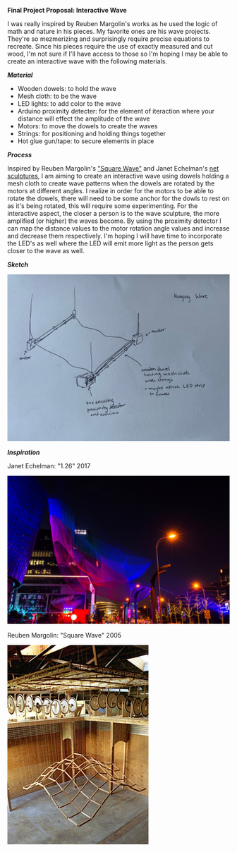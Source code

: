 **Final Project Proposal: Interactive Wave** 

I was really inspired by Reuben Margolin's works as he used the logic of math and nature in his pieces. My favorite ones are his wave projects. They're so mezmerizing and surprisingly require precise equations to recreate. 
Since his pieces require the use of exactly measured and cut wood, I'm not sure if I'll have access to those so I'm hoping I may be able to create an interactive wave with the following materials. 

***Material***
- Wooden dowels: to hold the wave
- Mesh cloth: to be the wave
- LED lights: to add color to the wave
- Arduino proximity detecter: for the element of iteraction where your distance will effect the amplitude of the wave
- Motors: to move the dowels to create the waves 
- Strings: for positioning and holding things together 
- Hot glue gun/tape: to secure elements in place


***Process*** 

Inspired by Reuben Margolin's ["Square Wave"](https://www.reubenmargolin.com/waves/square-wave/) and Janet Echelman's [net sculptures](https://www.echelman.com/), I am aiming to create an interactive wave using dowels holding a mesh cloth to create wave patterns when the dowels are rotated by the motors at different angles. I realize in order for the motors to be able to rotate the dowels, there will need to be some anchor for the dowls to rest on as it's being rotated, this will require some experimenting. For the interactive aspect, the closer a person is to the wave sculpture, the more amplified (or higher) the waves become. By using the proximity detector I can map the distance values to the motor rotation angle values and increase and decrease them respectively. I'm hoping I will have time to incorporate the LED's as well where the LED will emit more light as the person gets closer to the wave as well. 

***Sketch***

![](sketch.jpeg)

***Inspiration***

Janet Echelman: "1.26" 2017

![](echelman.jpg)

Reuben Margolin: "Square Wave" 2005

![](margolin.jpg)



